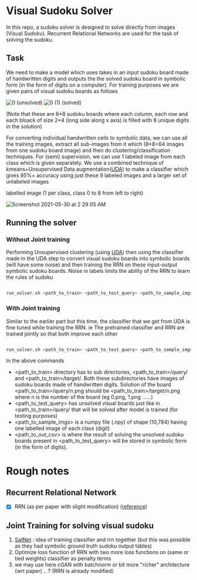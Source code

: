 # Visual Sudoku Solver 

In this repo, a sudoku solver is designed to solve directly from images (Visual Sudoku). Recurrent Relational Networks are used for the task of solving the sudoku.

## Task

We need to make a model which uses takes in an input sudoku board made of handwritten digits and outputs the the solved sudoku board in symbolic form (in the form of digits on a computer).
For training purposes we are given pairs of visual sudoku boards as follows

![0](https://user-images.githubusercontent.com/50492433/120084470-009d7280-c0ee-11eb-96a3-dbbf2ba3cd51.png) (unsolved) ![0 (1)](https://user-images.githubusercontent.com/50492433/120084473-02ffcc80-c0ee-11eb-9211-09192eb955ea.png) (solved)

(Note that these are 8\*8 sudoku boards where each column, each row and each bloack of size 2\*4 (long side along x axis) is filled with 8 unique digits in the solution)

For converting individual handwritten cells to symbolic data, we can use all the training images, extract all sub-images from it which (8\*8\=64 images from one sudoku board image) and then do clustering/classification techniques. For (semi) supervision, we can use 1 labeled image from each class which is given separately. We use a combined technique of kmeans+Unsupervised Data augmentation([UDA](https://arxiv.org/abs/1904.12848)) to make a classifier which gives 95%+ accuracy using just these 9 labeled images and a larger set of unlabeled images

labelled image (1 per class, class 0 to 8 from left to right)

![Screenshot 2021-05-30 at 2 29 05 AM](https://user-images.githubusercontent.com/50492433/120084551-d13b3580-c0ee-11eb-823b-69c899e5ae47.png)


## Running the solver

### Without Joint training
Performing Unsupervised clustering (using [UDA](https://arxiv.org/abs/1904.12848)) then using the classifier made in the UDA step to convert visual sudoku boards into symbolic boards (will have some noise)  and then training the RRN on these input-output symbolic sudoku boards.
Noise in labels limits the ability of the RRN to learn the rules of sudoku

```bash

run_solver.sh <path_to_train> <path_to_test_query> <path_to_sample_imgs> <path_to_out_csv>

```

### With Joint training
Similar to the earlier part but this time, the classifier that we get from UDA is fine tuned while training the RRN. ie The pretrained classifier and RRN are trained jointly so that both improve each other

```bash

run_solver.sh <path_to_train> <path_to_test_query> <path_to_sample_imgs> <path_to_out_csv> true

```

In the above commands
- <path_to_train> directory has to sub directories, <path_to_train>/query/ and <path_to_train>/target/. Both these subdirectories have images of sudoku boards made of handwritten digits. Solution of the board <path_to_train>/query/n.png should be <path_to_train>/target/n.png where n is the number of the board (eg 0.png, 1.png ......)
- <path_to_test_query> has unsolved visual boards just like in <path_to_train>/query/ that will be solved after model is trained (for testing purposes)
- <path_to_sample_imgs> is a numpy file (.npy) of shape (10,784) having one labelled image of each class (digit)
- <path_to_out_csv> is where the result of solving the unsolved sudoku boards present in <path_to_test_query> will be stored in symbolic form (in the form of digits).





# Rough notes
## Recurrent Relational Network

- [x] RRN (as per paper with slight modification) ([reference](https://github.com/wDaniec/pytorch-RNN))

## Joint Training for solving visual sudoku

1. [SatNet](https://arxiv.org/pdf/1905.12149.pdf) : idea of training classifier and rrn together (but this was possible as they had symbolic ground truth sudoku output tables)
2. Optimize loss function of RRN with two more loss functions on (same or tied weights) classifier as penalty terms 
3. we may use here cGAN with batchnorm or bit more "richer" architecture (wrt paper) .. ? (RRN is already modified)
